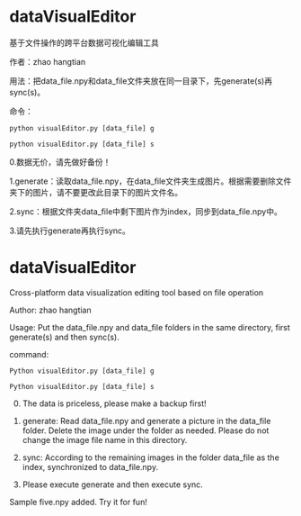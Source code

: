 # dataVisualEditor

基于文件操作的跨平台数据可视化编辑工具

作者：zhao hangtian

用法：把data_file.npy和data_file文件夹放在同一目录下，先generate(s)再sync(s)。

命令：

    python visualEditor.py [data_file] g

	python visualEditor.py [data_file] s

0.数据无价，请先做好备份！

1.generate：读取data_file.npy，在data_file文件夹生成图片。根据需要删除文件夹下的图片，请不要更改此目录下的图片文件名。

2.sync：根据文件夹data_file中剩下图片作为index，同步到data_file.npy中。

3.请先执行generate再执行sync。



# dataVisualEditor

Cross-platform data visualization editing tool based on file operation


Author: zhao hangtian

Usage: Put the data_file.npy and data_file folders in the same directory, first generate(s) and then sync(s).

command:

	Python visualEditor.py [data_file] g

	Python visualEditor.py [data_file] s

0. The data is priceless, please make a backup first!

1. generate: Read data_file.npy and generate a picture in the data_file folder. Delete the image under the folder as needed. Please do not change the image file name in this directory.

2. sync: According to the remaining images in the folder data_file as the index, synchronized to data_file.npy.

3. Please execute generate and then execute sync.

Sample five.npy added. Try it for fun!
